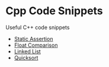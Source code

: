 # Cpp Code Snippets

Useful C++ code snippets

* [Static Assertion](https://github.com/aksoyyusuf/CppCodeSnippets/tree/main/src/static-assertion)
* [Float Comparison](https://github.com/aksoyyusuf/CppCodeSnippets/tree/main/src/float-comparison)
* [Linked List](https://github.com/aksoyyusuf/CppCodeSnippets/tree/main/src/linkedlist)
* [Quicksort](https://github.com/aksoyyusuf/CppCodeSnippets/tree/main/src/quicksort)
